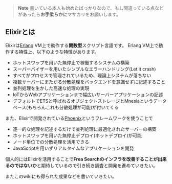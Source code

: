 > **Note**
> 書いている本人も始めたばっかりなので、もし間違っている点などがあったら**お手柔らかに**マサカリをお願いします。

## Elixirとは

Elixirは[Erlang](https://ja.wikipedia.org/wiki/Erlang) VM上で動作する**関数型**スクリプト言語です。
Erlang VM上で動作する特性上、以下のような特徴があります。

- ホットスワップを用いた無停止で稼働するシステムの構築
- スーパーバイザーを用いたシンプルなエラーハンドリング(Let it crash)
- すべてがプロセスで管理されているため、理論上システムが落ちない
- 複数サーバーにまたがる分散処理をバックエンドを意識せずに記述すること
- 並列処理を生かした高速な処理の実現
- IoTからWebアプリケーションまで幅広いサーバーアプリケーションの記述
- デフォルトでETSと呼ばれるオブジェクトストレージとMnesiaというデータベース(もちろんこれも分散処理が可能)が付いてくる

また、Elixirで開発されている[Phoenix](https://www.phoenixframework.org/)というフレームワークを使うことで

- 逐一的な処理を記述するだけで並列処理に最適化されたサーバーの構築
- ホットスワップを用いた無停止デプロイ(ホットデプロイ)が可能
- ノード単位での分散処理を活用できる
- JavaScriptを用いずリアルタイムなアプリケーションを開発

個人的にはElixirを活用することで**Frea Searchのインフラを改善することが出来るのではないか**と期待しているので引き続き調査と開発を進めていきたい。

またこのwikiにも得られた成果などを書いていきたい。
